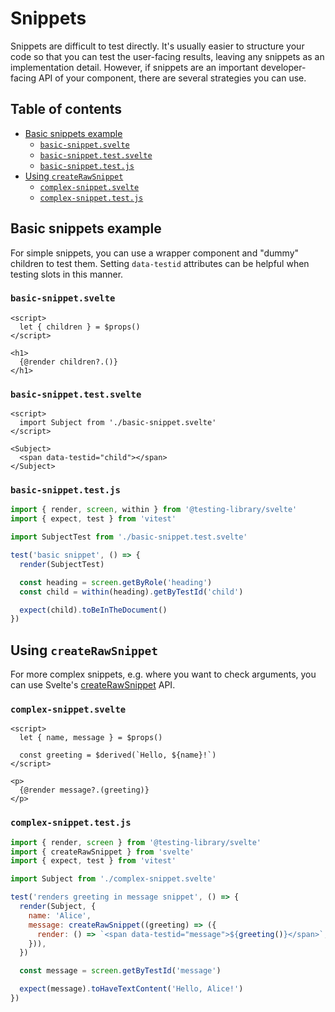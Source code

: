 # Snippets

Snippets are difficult to test directly. It's usually easier to structure your
code so that you can test the user-facing results, leaving any snippets as an
implementation detail. However, if snippets are an important developer-facing
API of your component, there are several strategies you can use.

## Table of contents

- [Basic snippets example](#basic-snippets-example)
  - [`basic-snippet.svelte`](#basic-snippetsvelte)
  - [`basic-snippet.test.svelte`](#basic-snippettestsvelte)
  - [`basic-snippet.test.js`](#basic-snippettestjs)
- [Using `createRawSnippet`](#using-createrawsnippet)
  - [`complex-snippet.svelte`](#complex-snippetsvelte)
  - [`complex-snippet.test.js`](#complex-snippettestjs)

## Basic snippets example

For simple snippets, you can use a wrapper component and "dummy" children to
test them. Setting `data-testid` attributes can be helpful when testing slots in
this manner.

### `basic-snippet.svelte`

```svelte file=./basic-snippet.svelte
<script>
  let { children } = $props()
</script>

<h1>
  {@render children?.()}
</h1>
```

### `basic-snippet.test.svelte`

```svelte file=./basic-snippet.test.svelte
<script>
  import Subject from './basic-snippet.svelte'
</script>

<Subject>
  <span data-testid="child"></span>
</Subject>
```

### `basic-snippet.test.js`

```js file=./basic-snippet.test.js
import { render, screen, within } from '@testing-library/svelte'
import { expect, test } from 'vitest'

import SubjectTest from './basic-snippet.test.svelte'

test('basic snippet', () => {
  render(SubjectTest)

  const heading = screen.getByRole('heading')
  const child = within(heading).getByTestId('child')

  expect(child).toBeInTheDocument()
})
```

## Using `createRawSnippet`

For more complex snippets, e.g. where you want to check arguments, you can use
Svelte's [createRawSnippet][] API.

[createRawSnippet]: https://svelte.dev/docs/svelte/svelte#createRawSnippet

### `complex-snippet.svelte`

```svelte file=./complex-snippet.svelte
<script>
  let { name, message } = $props()

  const greeting = $derived(`Hello, ${name}!`)
</script>

<p>
  {@render message?.(greeting)}
</p>
```

### `complex-snippet.test.js`

```js file=./complex-snippet.test.js
import { render, screen } from '@testing-library/svelte'
import { createRawSnippet } from 'svelte'
import { expect, test } from 'vitest'

import Subject from './complex-snippet.svelte'

test('renders greeting in message snippet', () => {
  render(Subject, {
    name: 'Alice',
    message: createRawSnippet((greeting) => ({
      render: () => `<span data-testid="message">${greeting()}</span>`,
    })),
  })

  const message = screen.getByTestId('message')

  expect(message).toHaveTextContent('Hello, Alice!')
})
```
